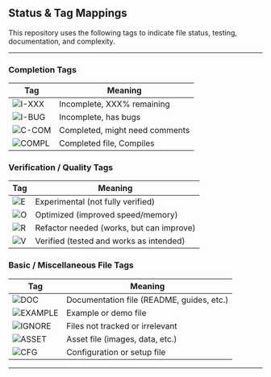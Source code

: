 ## Status & Tag Mappings

This repository uses the following tags to indicate file status, testing, documentation, and complexity.

---

### Completion Tags
| Tag       | Meaning                                    |
|-----------|-------------------------------------------|
| ![I-XXX](https://img.shields.io/badge/I--XXX-Incomplete-red)     | Incomplete, XXX% remaining                       |
| ![I-BUG](https://img.shields.io/badge/I--BUG-Incomplete-orange)        | Incomplete, has bugs                              |
| ![C-COM](https://img.shields.io/badge/C--COM-Completed-yellow)      | Completed, might need comments                   |
| ![COMPL](https://img.shields.io/badge/COMPL-Completed-brightgreen)  | Completed file, Compiles                          |

### Verification / Quality Tags
| Tag     | Meaning                                    |
|---------|-------------------------------------------|
| ![E](https://img.shields.io/badge/E-Experimental-lightgrey)       | Experimental (not fully verified)          |
| ![O](https://img.shields.io/badge/O-Optimized-lightblue)          | Optimized (improved speed/memory)          |
| ![R](https://img.shields.io/badge/R-Refactor-blue)                | Refactor needed (works, but can improve)   |
| ![V](https://img.shields.io/badge/V-Verified-green)               | Verified (tested and works as intended)    |

### Basic / Miscellaneous File Tags
| Tag       | Meaning                                     |
|-----------|--------------------------------------------|
| ![DOC](https://img.shields.io/badge/DOC-Documentation-lightblue)      | Documentation file (README, guides, etc.) |
| ![EXAMPLE](https://img.shields.io/badge/EXAMPLE-Example-yellow)      | Example or demo file                      |
| ![IGNORE](https://img.shields.io/badge/IGNORE-Ignored-lightgrey)     | Files not tracked or irrelevant          |
| ![ASSET](https://img.shields.io/badge/ASSET-Asset-orange)            | Asset file (images, data, etc.)          |
| ![CFG](https://img.shields.io/badge/CFG-Config-lightgrey)            | Configuration or setup file               |

<!--  

### Testing Tags
| Tag     | Meaning                      |
|---------|-----------------------------|
| ![T-P](https://img.shields.io/badge/T--P-Partial-yellow)   | Partial test coverage       |
| ![T-N](https://img.shields.io/badge/T--N-None-lightgrey)   | No tests written            |
| ![T-F](https://img.shields.io/badge/T--F-Full-brightgreen) | Full test coverage          |
-->

---